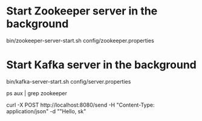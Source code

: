 
# Start Zookeeper server in the background
bin/zookeeper-server-start.sh config/zookeeper.properties


# Start Kafka server in the background
bin/kafka-server-start.sh config/server.properties

ps aux | grep zookeeper



curl -X POST http://localhost:8080/send -H "Content-Type: application/json" -d "\"Hello, sk"